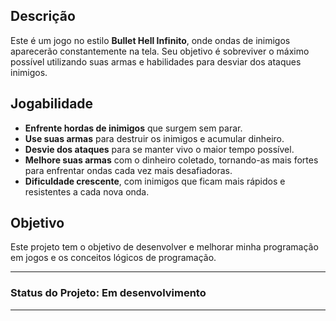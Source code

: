 <h2>Descrição</h2>
<p>Este é um jogo no estilo <strong>Bullet Hell Infinito</strong>, onde ondas de inimigos aparecerão constantemente na tela. Seu objetivo é sobreviver o máximo possível utilizando suas armas e habilidades para desviar dos ataques inimigos.</p>

<h2>Jogabilidade</h2>
<ul>
    <li><strong>Enfrente hordas de inimigos</strong> que surgem sem parar.</li>
    <li><strong>Use suas armas</strong> para destruir os inimigos e acumular dinheiro.</li>
    <li><strong>Desvie dos ataques</strong> para se manter vivo o maior tempo possível.</li>
    <li><strong>Melhore suas armas</strong> com o dinheiro coletado, tornando-as mais fortes para enfrentar ondas cada vez mais desafiadoras.</li>
    <li><strong>Dificuldade crescente</strong>, com inimigos que ficam mais rápidos e resistentes a cada nova onda.</li>
</ul>

<h2>Objetivo</h2>
<p>Este projeto tem o objetivo de desenvolver e melhorar minha programação em jogos e os conceitos lógicos de programação.</p>

<hr>
<h3>Status do Projeto: <strong>Em desenvolvimento</strong></h3>
<hr>

